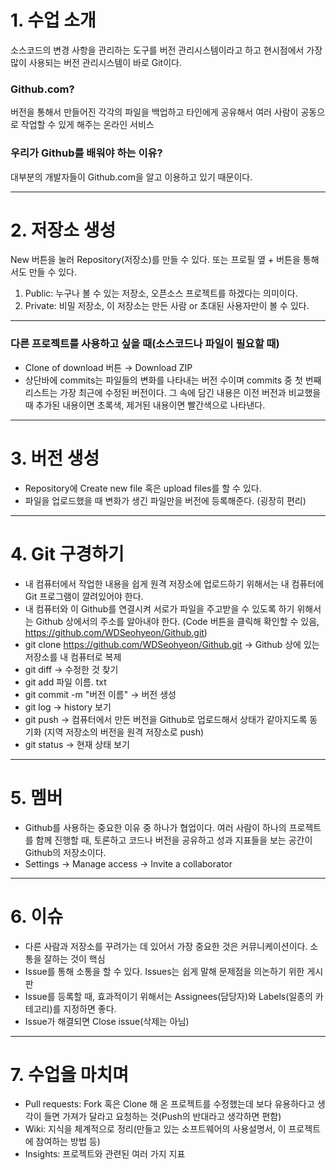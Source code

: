 # 1. 수업 소개
소스코드의 변경 사항을 관리하는 도구를 버전 관리시스템이라고 하고 현시점에서 가장 많이 사용되는 버전 관리시스템이 바로 Git이다.
### Github.com?
버전을 통해서 만들어진 각각의 파일을 백업하고 타인에게 공유해서 여러 사람이 공동으로 작업할 수 있게 해주는 온라인 서비스
### 우리가 Github를 배워야 하는 이유?
대부분의 개발자들이 Github.com을 알고 이용하고 있기 때문이다. 
***
# 2. 저장소 생성
New 버튼을 눌러 Repository(저장소)를 만들 수 있다. 또는 프로필 옆 + 버튼을 통해서도 만들 수 있다. 
1. Public: 누구나 볼 수 있는 저장소, 오픈소스 프로젝트를 하겠다는 의미이다.
2. Private: 비밀 저장소, 이 저장소는 만든 사람 or 초대된 사용자만이 볼 수 있다. 
***
### 다른 프로젝트를 사용하고 싶을 때(소스코드나 파일이 필요할 때)
* Clone of download 버튼 → Download ZIP
* 상단바에 commits는 파일들의 변화를 나타내는 버전 수이며 commits 중 첫 번째 리스트는 가장 최근에 수정된 버전이다. 그 속에 담긴 내용은 이전 버전과 비교했을 때 추가된 내용이면 초록색, 제거된 내용이면 빨간색으로 나타낸다.
***
# 3. 버전 생성
* Repository에 Create new file 혹은 upload files를 할 수 있다.
* 파일을 업로드했을 때 변화가 생긴 파일만을 버전에 등록해준다. (굉장히 편리)
***
# 4. Git 구경하기
* 내 컴퓨터에서 작업한 내용을 쉽게 원격 저장소에 업로드하기 위해서는 내 컴퓨터에 Git 프로그램이 깔려있어야 한다. 
* 내 컴퓨터와 이 Github를 연결시켜 서로가 파일을 주고받을 수 있도록 하기 위해서는 Github 상에서의 주소를 알아내야 한다. (Code 버튼을 클릭해 확인할 수 있음, https://github.com/WDSeohyeon/Github.git)<br>
* git clone https://github.com/WDSeohyeon/Github.git → Github 상에 있는 저장소를 내 컴퓨터로 복제
* git diff → 수정한 것 찾기
* git add 파일 이름. txt
* git commit -m "버전 이름" → 버전 생성
* git log → history 보기
* git push → 컴퓨터에서 만든 버전을 Github로 업로드해서 상태가 같아지도록 동기화 (지역 저장소의 버전을 원격 저장소로 push)
* git status → 현재 상태 보기
***
# 5. 멤버
* Github를 사용하는 중요한 이유 중 하나가 협업이다. 여러 사람이 하나의 프로젝트를 함께 진행할 때, 토론하고 코드나 버전을 공유하고 성과 지표들을 보는 공간이 Github의 저장소이다. 
* Settings → Manage access → Invite a collaborator 
***
# 6. 이슈
* 다른 사람과 저장소를 꾸려가는 데 있어서 가장 중요한 것은 커뮤니케이션이다. 소통을 잘하는 것이 핵심
* Issue를 통해 소통을 할 수 있다. Issues는 쉽게 말해 문제점을 의논하기 위한 게시판
* Issue를 등록할 때, 효과적이기 위해서는 Assignees(담당자)와 Labels(일종의 카테고리)를 지정하면 좋다. 
* Issue가 해결되면 Close issue(삭제는 아님)
***
# 7. 수업을 마치며
* Pull requests: Fork 혹은 Clone 해 온 프로젝트를 수정했는데 보다 유용하다고 생각이 들면 가져가 달라고 요청하는 것(Push의 반대라고 생각하면 편함)
* Wiki: 지식을 체계적으로 정리(만들고 있는 소프트웨어의 사용설명서, 이 프로젝트에 참여하는 방법 등)
* Insights: 프로젝트와 관련된 여러 가지 지표
